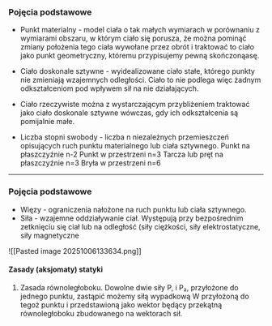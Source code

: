 ### Pojęcia podstawowe
- Punkt materialny - model ciała o tak małych wymiarach w porównaniu z wymiarami obszaru, w którym ciało się porusza, że można pominąć zmiany położenia tego ciała wywołane przez obrót i traktować to ciało jako punkt geometryczny, któremu przypisujemy pewną skończonąasę.
  
- Ciało doskonale sztywne - wyidealizowane ciało stałe, którego punkty nie zmieniają wzajemnych odległości. Ciało to nie podlega więc żadnym odkształceniom pod wpływem sił na nie działających.

- Ciało rzeczywiste można z wystarczającym przybliżeniem traktować jako ciało doskonale sztywne wówczas, gdy ich odkształcenia są pomijalnie małe.

- Liczba stopni swobody - liczba n niezależnych przemieszczeń opisujących ruch punktu materialnego lub ciała sztywnego.
  Punkt na płaszczyźnie n-2
  Punkt w przestrzeni n=3
  Tarcza lub pręt na płaszczyźnie n=3
  Bryła w przestrzeni n=6
---

### Pojęcia podstawowe

- Więzy - ograniczenia nałożone na ruch punktu lub ciała sztywnego.
- Siła - wzajemne oddziaływanie ciał. Występują przy bezpośrednim zetknięciu się ciał lub na odległość (siły ciężkości, siły elektrostatyczne, siły magnetyczne

![[Pasted image 20251006133634.png]]

#### Zasady (aksjomaty) statyki

1. Zasada równoległoboku. Dowolne dwie siły P, i P₂, przyłożone do jednego punktu, zastąpić możemy siłą wypadkową W przyłożoną do tegoż punktu i przedstawioną jako wektor będący przekątną równoległoboku zbudowanego na wektorach sił.